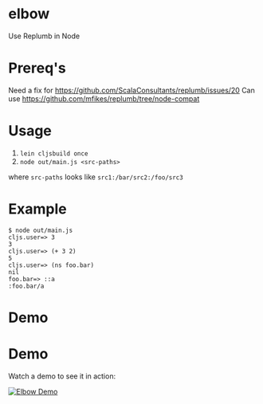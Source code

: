 # elbow
Use Replumb in Node

# Prereq's

Need a fix for https://github.com/ScalaConsultants/replumb/issues/20
Can use https://github.com/mfikes/replumb/tree/node-compat

# Usage

1. `lein cljsbuild once`
2. `node out/main.js <src-paths>`

where `src-paths` looks like `src1:/bar/src2:/foo/src3`

# Example

```
$ node out/main.js
cljs.user=> 3
3
cljs.user=> (+ 3 2)
5
cljs.user=> (ns foo.bar)
nil
foo.bar=> ::a
:foo.bar/a
```

# Demo

# Demo

Watch a demo to see it in action:

[![Elbow Demo](http://img.youtube.com/vi/VwARsqTRw7s/0.jpg)](http://www.youtube.com/watch?v=VwARsqTRw7s "Replumb in Node")
